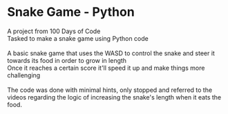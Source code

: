 # Snake Game - Python

A project from 100 Days of Code <br />
Tasked to make a snake game using Python code <br />
<br />
A basic snake game that uses the WASD to control the snake and steer it towards its food in order to grow in length <br />
Once it reaches a certain score it'll speed it up and make things more challenging <br />
<br />
The code was done with minimal hints, only stopped and referred to the videos regarding the logic of increasing the snake's length when it eats the food. <br />
